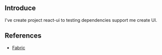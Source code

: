 ## Introduce
I've create project react-ui to testing dependencies support me create UI.

## References
* [Fabric](https://dev.office.com/fabric#/get-started#react)